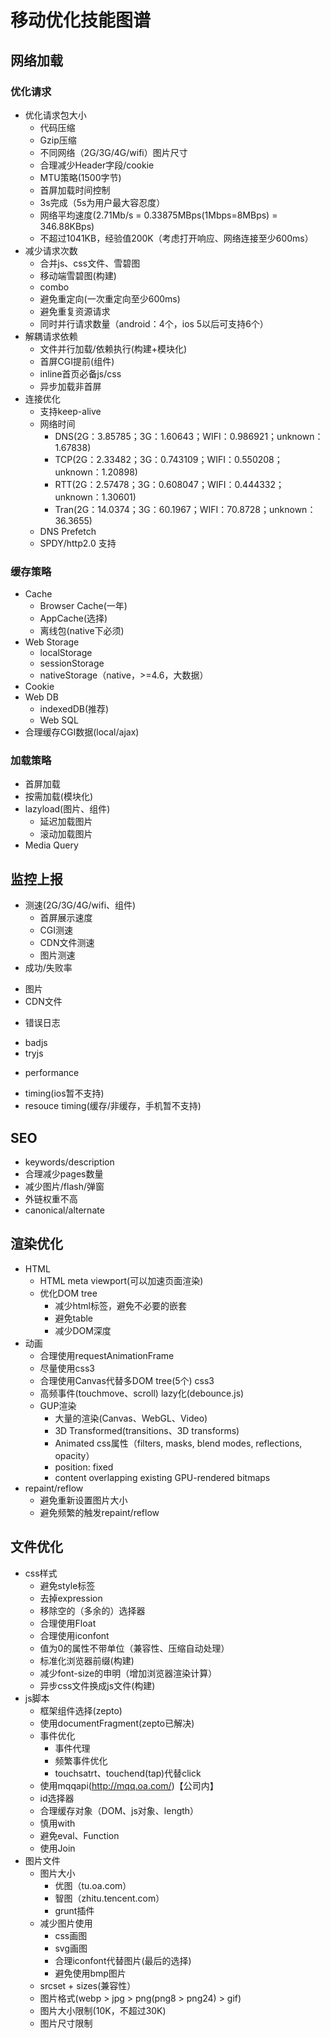 # 移动优化技能图谱

## 网络加载
### 优化请求
- 优化请求包大小
  * 代码压缩
  * Gzip压缩
  * 不同网络（2G/3G/4G/wifi）图片尺寸
  * 合理减少Header字段/cookie
  * MTU策略(1500字节)
  * 首屏加载时间控制
  + 3s完成（5s为用户最大容忍度）
  + 网络平均速度(2.71Mb/s = 0.33875MBps(1Mbps=8MBps) = 346.88KBps)
  + 不超过1041KB，经验值200K（考虑打开响应、网络连接至少600ms）
- 减少请求次数
  * 合并js、css文件、雪碧图
  + 移动端雪碧图(构建)
  + combo
  * 避免重定向(一次重定向至少600ms)
  * 避免重复资源请求
  * 同时并行请求数量（android：4个，ios 5以后可支持6个）
- 解耦请求依赖
  * 文件并行加载/依赖执行(构建+模块化)
  * 首屏CGI提前(组件)
  * inline首页必备js/css
  * 异步加载非首屏 
- 连接优化
  * 支持keep-alive
  * 网络时间
	  + DNS(2G：3.85785；3G：1.60643；WIFI：0.986921；unknown：1.67838)
	  + TCP(2G：2.33482；3G：0.743109；WIFI：0.550208；unknown：1.20898)
	  + RTT(2G：2.57478；3G：0.608047；WIFI：0.444332；unknown：1.30601)
	  + Tran(2G：14.0374；3G：60.1967；WIFI：70.8728；unknown：36.3655)
  * DNS Prefetch
  * SPDY/http2.0 支持

### 缓存策略
- Cache
  * Browser Cache(一年)
  * AppCache(选择)
  * 离线包(native下必须)
- Web Storage
  * localStorage
  * sessionStorage
  * nativeStorage（native，>=4.6，大数据）
- Cookie
- Web DB
  * indexedDB(推荐)
  * Web SQL
- 合理缓存CGI数据(local/ajax)

### 加载策略
- 首屏加载
- 按需加载(模块化)
- lazyload(图片、组件)
  * 延迟加载图片
  * 滚动加载图片
- Media Query

## 监控上报 
- 测速(2G/3G/4G/wifi、组件)
  * 首屏展示速度
  * CGI测速
  * CDN文件测速
  * 图片测速
-  成功/失败率
  * 图片
  * CDN文件
-  错误日志
  * badjs
  * tryjs
-  performance
  * timing(ios暂不支持)
  * resouce timing(缓存/非缓存，手机暂不支持)
## SEO
-  keywords/description
-  合理减少pages数量
-  减少图片/flash/弹窗
-  外链权重不高
-  canonical/alternate

## 渲染优化
- HTML
	* HTML meta viewport(可以加速页面渲染)
	* 优化DOM tree
	   + 减少html标签，避免不必要的嵌套
		+ 避免table
		+ 减少DOM深度
- 动画
	* 合理使用requestAnimationFrame
	* 尽量使用css3
	* 合理使用Canvas代替多DOM tree(5个) css3
	* 高频事件(touchmove、scroll) lazy化(debounce.js)
	* GUP渲染
	  + 大量的渲染(Canvas、WebGL、Video)
	  + 3D Transformed(transitions、3D transforms)
	  + Animated css属性（filters, masks, blend modes, reflections, opacity）
	  + position: fixed
	  + content overlapping existing GPU-rendered bitmaps
- repaint/reflow
	* 避免重新设置图片大小
	* 避免频繁的触发repaint/reflow

## 文件优化
- css样式
    * 避免style标签
    * 去掉expression
    * 移除空的（多余的）选择器
    * 合理使用Float
    * 合理使用iconfont
    * 值为0的属性不带单位（兼容性、压缩自动处理）
    * 标准化浏览器前缀(构建)
    * 减少font-size的申明（增加浏览器渲染计算）
    * 异步css文件换成js文件(构建)
- js脚本
    * 框架组件选择(zepto)
    * 使用documentFragment(zepto已解决)
    * 事件优化
       +   事件代理
       +   频繁事件优化
       +   touchsatrt、touchend(tap)代替click
    * 使用mqqapi(http://mqq.oa.com/)【公司内】
    * id选择器
    * 合理缓存对象（DOM、js对象、length）
    * 慎用with
    * 避免eval、Function
    * 使用Join
- 图片文件
	* 图片大小
	  +   优图（tu.oa.com）
	  +   智图（zhitu.tencent.com）
	  +   grunt插件
	* 减少图片使用
	  +   css画图
	  +   svg画图
	  +   合理iconfont代替图片(最后的选择)
	  +   避免使用bmp图片
	* srcset + sizes(兼容性）
	* 图片格式(webp > jpg > png(png8 > png24) > gif)
	* 图片大小限制(10K，不超过30K)
	* 图片尺寸限制

